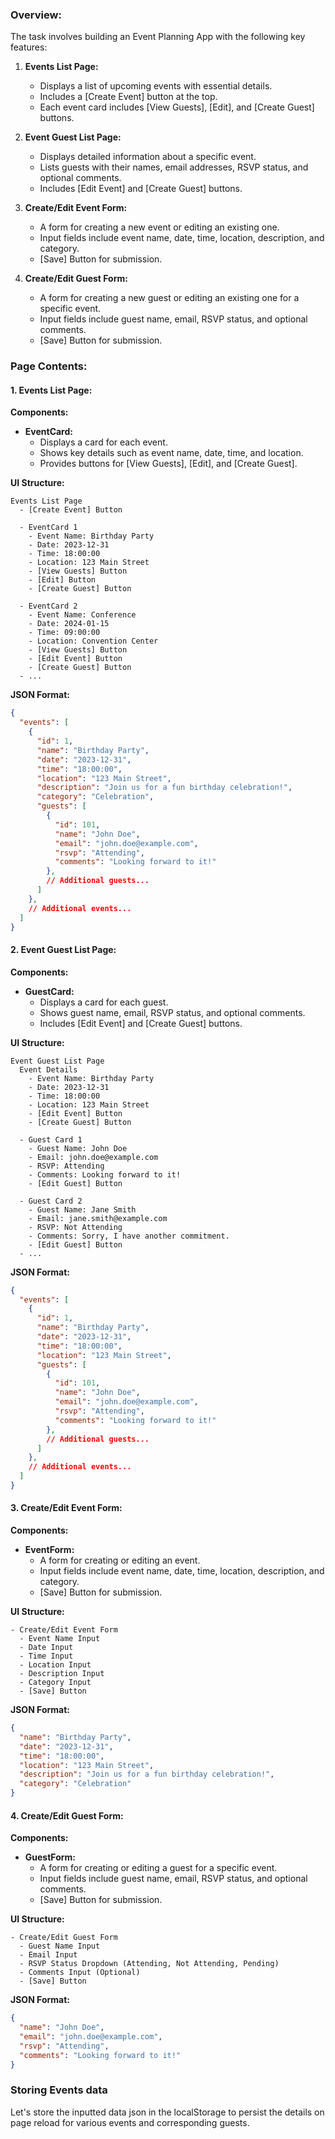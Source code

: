 ### Overview:
The task involves building an Event Planning App with the following key features:

1. **Events List Page:**
   - Displays a list of upcoming events with essential details.
   - Includes a [Create Event] button at the top.
   - Each event card includes [View Guests], [Edit], and [Create Guest] buttons.

2. **Event Guest List Page:**
   - Displays detailed information about a specific event.
   - Lists guests with their names, email addresses, RSVP status, and optional comments.
   - Includes [Edit Event] and [Create Guest] buttons.

3. **Create/Edit Event Form:**
   - A form for creating a new event or editing an existing one.
   - Input fields include event name, date, time, location, description, and category.
   - [Save] Button for submission.

4. **Create/Edit Guest Form:**
   - A form for creating a new guest or editing an existing one for a specific event.
   - Input fields include guest name, email, RSVP status, and optional comments.
   - [Save] Button for submission.

### Page Contents:

#### 1. Events List Page:

**Components:**
- **EventCard:**
  - Displays a card for each event.
  - Shows key details such as event name, date, time, and location.
  - Provides buttons for [View Guests], [Edit], and [Create Guest].

**UI Structure:**
```plaintext
Events List Page
  - [Create Event] Button

  - EventCard 1
    - Event Name: Birthday Party
    - Date: 2023-12-31
    - Time: 18:00:00
    - Location: 123 Main Street
    - [View Guests] Button
    - [Edit] Button
    - [Create Guest] Button

  - EventCard 2
    - Event Name: Conference
    - Date: 2024-01-15
    - Time: 09:00:00
    - Location: Convention Center
    - [View Guests] Button
    - [Edit Event] Button
    - [Create Guest] Button
  - ...
```

**JSON Format:**
```json
{
  "events": [
    {
      "id": 1,
      "name": "Birthday Party",
      "date": "2023-12-31",
      "time": "18:00:00",
      "location": "123 Main Street",
      "description": "Join us for a fun birthday celebration!",
      "category": "Celebration",
      "guests": [
        {
          "id": 101,
          "name": "John Doe",
          "email": "john.doe@example.com",
          "rsvp": "Attending",
          "comments": "Looking forward to it!"
        },
        // Additional guests...
      ]
    },
    // Additional events...
  ]
}
```

#### 2. Event Guest List Page:

**Components:**
- **GuestCard:**
  - Displays a card for each guest.
  - Shows guest name, email, RSVP status, and optional comments.
  - Includes [Edit Event] and [Create Guest] buttons.

**UI Structure:**
```plaintext
Event Guest List Page
  Event Details
    - Event Name: Birthday Party
    - Date: 2023-12-31
    - Time: 18:00:00
    - Location: 123 Main Street
    - [Edit Event] Button
    - [Create Guest] Button

  - Guest Card 1
    - Guest Name: John Doe
    - Email: john.doe@example.com
    - RSVP: Attending
    - Comments: Looking forward to it!
    - [Edit Guest] Button

  - Guest Card 2
    - Guest Name: Jane Smith
    - Email: jane.smith@example.com
    - RSVP: Not Attending
    - Comments: Sorry, I have another commitment.
    - [Edit Guest] Button
  - ...
```

**JSON Format:**
```json
{
  "events": [
    {
      "id": 1,
      "name": "Birthday Party",
      "date": "2023-12-31",
      "time": "18:00:00",
      "location": "123 Main Street",
      "guests": [
        {
          "id": 101,
          "name": "John Doe",
          "email": "john.doe@example.com",
          "rsvp": "Attending",
          "comments": "Looking forward to it!"
        },
        // Additional guests...
      ]
    },
    // Additional events...
  ]
}
```

#### 3. Create/Edit Event Form:

**Components:**
- **EventForm:**
  - A form for creating or editing an event.
  - Input fields include event name, date, time, location, description, and category.
  - [Save] Button for submission.

**UI Structure:**
```plaintext
- Create/Edit Event Form
  - Event Name Input
  - Date Input
  - Time Input
  - Location Input
  - Description Input
  - Category Input
  - [Save] Button
```

**JSON Format:**
```json
{
  "name": "Birthday Party",
  "date": "2023-12-31",
  "time": "18:00:00",
  "location": "123 Main Street",
  "description": "Join us for a fun birthday celebration!",
  "category": "Celebration"
}
```

#### 4. Create/Edit Guest Form:

**Components:**
- **GuestForm:**
  - A form for creating or editing a guest for a specific event.
  - Input fields include guest name, email, RSVP status, and optional comments.
  - [Save] Button for submission.

**UI Structure:**
```plaintext
- Create/Edit Guest Form
  - Guest Name Input
  - Email Input
  - RSVP Status Dropdown (Attending, Not Attending, Pending)
  - Comments Input (Optional)
  - [Save] Button
```

**JSON Format:**
```json
{
  "name": "John Doe",
  "email": "john.doe@example.com",
  "rsvp": "Attending",
  "comments": "Looking forward to it!"
}
```
### Storing Events data
Let's store the inputted data json in the localStorage to persist the details on page reload for various events and corresponding guests.
